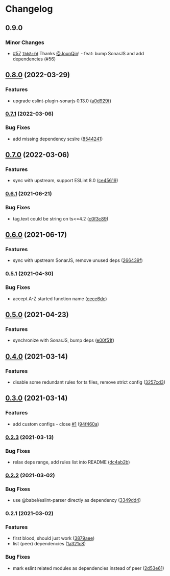 # Changelog

## 0.9.0

### Minor Changes

- [#57](https://github.com/un-ts/eslint-plugin-sonar/pull/57) [`1bb8cfd`](https://github.com/un-ts/eslint-plugin-sonar/commit/1bb8cfd75f890c3f0db93edbc6881f5a183a3f24) Thanks [@JounQin](https://github.com/JounQin)! - feat: bump SonarJS and add dependencies (#56)

## [0.8.0](https://github.com/rx-ts/eslint-plugin-sonar/compare/v0.7.1...v0.8.0) (2022-03-29)

### Features

- upgrade eslint-plugin-sonarjs 0.13.0 ([a0d929f](https://github.com/rx-ts/eslint-plugin-sonar/commit/a0d929fcff97990f167d5a9fdf74fe67f0656f78))

### [0.7.1](https://github.com/un-ts/eslint-plugin-sonar/compare/v0.7.0...v0.7.1) (2022-03-06)

### Bug Fixes

- add missing dependency scslre ([8544241](https://github.com/un-ts/eslint-plugin-sonar/commit/85442410118c465056c54f3236fb13c5dc9d4d49))

## [0.7.0](https://github.com/un-ts/eslint-plugin-sonar/compare/v0.6.1...v0.7.0) (2022-03-06)

### Features

- sync with upstream, support ESLint 8.0 ([ce45619](https://github.com/un-ts/eslint-plugin-sonar/commit/ce45619877aa5d212887d5c6904a7bad7e417d0e))

### [0.6.1](https://github.com/un-ts/eslint-plugin-sonar/compare/v0.6.0...v0.6.1) (2021-06-21)

### Bug Fixes

- tag.text could be string on ts<=4.2 ([c0f3c89](https://github.com/un-ts/eslint-plugin-sonar/commit/c0f3c895a4db7ff4245b419b038d95cefc3fa54d))

## [0.6.0](https://github.com/un-ts/eslint-plugin-sonar/compare/v0.5.1...v0.6.0) (2021-06-17)

### Features

- sync with upstream SonarJS, remove unused deps ([266439f](https://github.com/un-ts/eslint-plugin-sonar/commit/266439f7d6dfaa1b19b2234865c3c5e3689a4763))

### [0.5.1](https://github.com/un-ts/eslint-plugin-sonar/compare/v0.5.0...v0.5.1) (2021-04-30)

### Bug Fixes

- accept A-Z started function name ([eece6dc](https://github.com/un-ts/eslint-plugin-sonar/commit/eece6dc95227abc72952a2387d97a55a93aa48b0))

## [0.5.0](https://github.com/un-ts/eslint-plugin-sonar/compare/v0.4.0...v0.5.0) (2021-04-23)

### Features

- synchronize with SonarJS, bump deps ([e00f51f](https://github.com/un-ts/eslint-plugin-sonar/commit/e00f51f0fccd03f5752baf8837605ab96620b002))

## [0.4.0](https://github.com/un-ts/eslint-plugin-sonar/compare/v0.3.0...v0.4.0) (2021-03-14)

### Features

- disable some redundant rules for ts files, remove strict config ([3257cd3](https://github.com/un-ts/eslint-plugin-sonar/commit/3257cd33c4ada40fcd29210cdea82b88d009112c))

## [0.3.0](https://github.com/un-ts/eslint-plugin-sonar/compare/v0.2.3...v0.3.0) (2021-03-14)

### Features

- add custom configs - close [#1](https://github.com/un-ts/eslint-plugin-sonar/issues/1) ([94f460a](https://github.com/un-ts/eslint-plugin-sonar/commit/94f460a30fa6f1d1006264503896bc4cd4652f68))

### [0.2.3](https://github.com/un-ts/eslint-plugin-sonar/compare/v0.2.2...v0.2.3) (2021-03-13)

### Bug Fixes

- relax deps range, add rules list into README ([dc4ab2b](https://github.com/un-ts/eslint-plugin-sonar/commit/dc4ab2b50c3841ed129f1e77d31d3369d998137f))

### [0.2.2](https://github.com/un-ts/eslint-plugin-sonar/compare/v0.2.1...v0.2.2) (2021-03-02)

### Bug Fixes

- use @babel/eslint-parser directly as dependency ([3349dd4](https://github.com/un-ts/eslint-plugin-sonar/commit/3349dd424444b0a5b44d9ed33498c34f236b74d0))

### 0.2.1 (2021-03-02)

### Features

- first blood, should just work ([3879aee](https://github.com/un-ts/eslint-plugin-sonar/commit/3879aeebfabd6d8b2245b80e331c93663d00df8e))
- list (peer) dependencies ([1a321c8](https://github.com/un-ts/eslint-plugin-sonar/commit/1a321c833674570c57d53474371573c4d6dcece6))

### Bug Fixes

- mark eslint related modules as dependencies instead of peer ([2d53e61](https://github.com/un-ts/eslint-plugin-sonar/commit/2d53e61800006543c216f8586871f2beae6d78f0))
